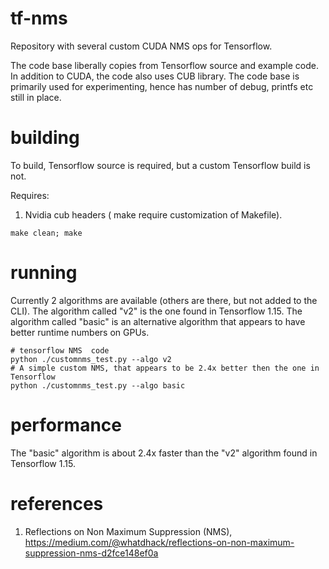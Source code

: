# tf-nms
Repository with several custom CUDA NMS ops for Tensorflow.

The code base liberally copies from Tensorflow  source and example code. In addition to CUDA, the code also uses CUB library.  The code base is primarily used for experimenting, hence has number of debug, printfs  etc still in place.  

# building
To build, Tensorflow source is required, but a custom Tensorflow build is not. 

Requires: 
  1. Nvidia cub headers ( make require customization of Makefile).

```
make clean; make
````

# running 
Currently 2 algorithms are available (others are there, but not added to the CLI).  The algorithm called "v2" is the one found in Tensorflow 1.15.  The algorithm called "basic" is an alternative algorithm that appears to have better runtime numbers on GPUs.

```
# tensorflow NMS  code
python ./customnms_test.py --algo v2 
# A simple custom NMS, that appears to be 2.4x better then the one in Tensorflow
python ./customnms_test.py --algo basic 
```
# performance
The "basic" algorithm is about 2.4x faster than the "v2" algorithm found in Tensorflow 1.15.

# references
1. Reflections on Non Maximum Suppression (NMS), https://medium.com/@whatdhack/reflections-on-non-maximum-suppression-nms-d2fce148ef0a
